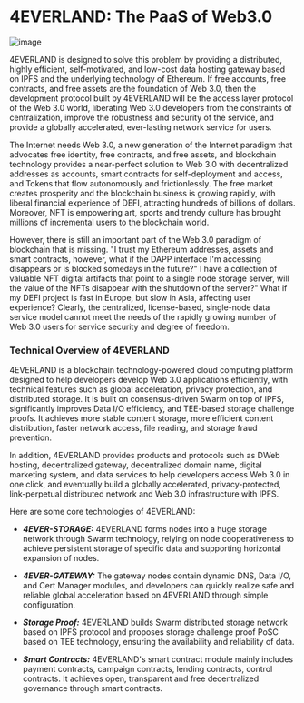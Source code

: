 # 4EVERLAND: The PaaS of Web3.0

![image](https://www.typora.io/img/theme-prev/Snip20141101_3.png)

4EVERLAND is designed to solve this problem by providing a distributed, highly efficient, self-motivated, and low-cost data hosting gateway based on IPFS and the underlying technology of Ethereum. If free accounts, free contracts, and free assets are the foundation of Web 3.0, then the development protocol built by 4EVERLAND will be the access layer protocol of the Web 3.0 world, liberating Web 3.0 developers from the constraints of centralization, improve the robustness and security of the service, and provide a globally accelerated, ever-lasting network service for users.

The Internet needs Web 3.0, a new generation of the Internet paradigm that advocates free identity, free contracts, and free assets, and blockchain technology provides a near-perfect solution to Web 3.0 with decentralized addresses as accounts, smart contracts for self-deployment and access, and Tokens that flow autonomously and frictionlessly. The free market creates prosperity and the blockchain business is growing rapidly, with liberal financial experience of DEFI, attracting hundreds of billions of dollars. Moreover, NFT is empowering art, sports and trendy culture has brought millions of incremental users to the blockchain world.

However, there is still an important part of the Web 3.0 paradigm of blockchain that is missing. "I trust my Ethereum addresses, assets and smart contracts, however, what if the DAPP interface I'm accessing disappears or is blocked somedays in the future?" I have a collection of valuable NFT digital artifacts that point to a single node storage server, will the value of the NFTs disappear with the shutdown of the server?" What if my DEFI project is fast in Europe, but slow in Asia, affecting user experience? Clearly, the centralized, license-based, single-node data service model cannot meet the needs of the rapidly growing number of Web 3.0 users for service security and degree of freedom.

### Technical Overview of 4EVERLAND

4EVERLAND is a blockchain technology-powered cloud computing platform designed to help developers develop Web 3.0 applications efficiently, with technical features such as global acceleration, privacy protection, and distributed storage. It is built on consensus-driven Swarm on top of IPFS, significantly improves Data I/O efficiency, and TEE-based storage challenge proofs. It achieves more stable content storage, more efficient content distribution, faster network access, file reading, and storage fraud prevention.

In addition, 4EVERLAND provides products and protocols such as DWeb hosting, decentralized gateway, decentralized domain name, digital marketing system, and data services to help developers access Web 3.0 in one click, and eventually build a globally accelerated, privacy-protected, link-perpetual distributed network and Web 3.0 infrastructure with IPFS.

Here are some core technologies of 4EVERLAND:

- **_4EVER-STORAGE:_** 4EVERLAND forms nodes into a huge storage network through Swarm technology, relying on node cooperativeness to achieve persistent storage of specific data and supporting horizontal expansion of nodes.

- **_4EVER-GATEWAY:_** The gateway nodes contain dynamic DNS, Data I/O, and Cert Manager modules, and developers can quickly realize safe and reliable global acceleration based on 4EVERLAND through simple configuration.

- **_Storage Proof:_** 4EVERLAND builds Swarm distributed storage network based on IPFS protocol and proposes storage challenge proof PoSC based on TEE technology, ensuring the availability and reliability of data.

- **_Smart Contracts:_** 4EVERLAND's smart contract module mainly includes payment contracts, campaign contracts, lending contracts, control contracts. It achieves open, transparent and free decentralized governance through smart contracts.
